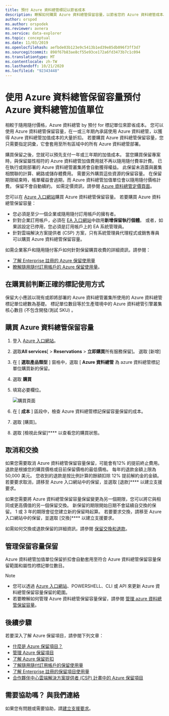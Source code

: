```yaml
---
title: 預付 Azure 資料總管標記以節省成本
description: 瞭解如何購買 Azure 資料總管保留容量，以節省您的 Azure 資料總管成本。
author: orspod
ms.author: orspodek
ms.reviewer: avnera
ms.service: data-explorer
ms.topic: conceptual
ms.date: 11/03/2019
ms.openlocfilehash: aefbde03b123e9c5413b1ed39e85db096f3ff3d7
ms.sourcegitcommit: 898f67b83ae8cf55e93ce172a6fd3473b7c1c094
ms.translationtype: MT
ms.contentlocale: zh-TW
ms.lasthandoff: 10/21/2020
ms.locfileid: "92343448"
---
```

# <a name="prepay-for-azure-data-explorer-markup-units-with-azure-data-explorer-reserved-capacity"></a>使用 Azure 資料總管保留容量預付 Azure 資料總管加值單位

相較于隨用隨付價格，Azure 資料總管 by 預付 for 標記單位來節省成本。 您可以使用 Azure 資料總管保留容量，在一或三年期內承諾使用 Azure 資料總管，以獲得 Azure 資料總管加值成本的大量折扣。 若要購買 Azure 資料總管保留容量，您只需要指定詞彙，它會套用至所有區域中的所有 Azure 資料總管部署。

購買保留之後，您就可以預先支付一年或三年期的加值成本。 當您購買保留專案時，與保留屬性相符的 Azure 資料總管加值費用就不再以隨用隨付費率計費。 已在執行或剛部署的 Azure 資料總管叢集將會自動獲得權益。 此保留未涵蓋與叢集相關聯的計算、網路或儲存體費用。 需要另外購買這些資源的保留容量。 在保留期限結束時，帳單權益會過期，而 Azure 資料總管加值單位會以隨用隨付價格計費。 保留不會自動續約。 如需定價資訊，請參閱 [Azure 資料總管定價頁面](https://azure.microsoft.com/pricing/details/data-explorer/)。

您可以在 [Azure 入口網站](https://portal.azure.com)購買 Azure 資料總管保留容量。 若要購買 Azure 資料總管保留容量：

* 您必須是至少一個企業或隨用隨付訂用帳戶的擁有者。
* 針對企業訂用帳戶，必須在 [EA 入口網站](https://ea.azure.com)中啟用**新增保留執行個體**。 或者，如果該設定已停用，您必須是訂用帳戶上的 EA 系統管理員。
* 針對雲端解決方案提供者 (CSP) 方案，只有系統管理員代理程式或銷售專員可以購買 Azure 資料總管保留容量。

如需企業客戶和隨用隨付客戶如何針對保留購買收費的詳細資訊，請參閱：
* [了解 Enterprise 註冊的 Azure 保留使用量](/azure/cost-management-billing/reservations/understand-reserved-instance-usage-ea) 
* [瞭解隨用隨付訂用帳戶的 Azure 保留使用量](/azure/cost-management-billing/reservations/understand-reserved-instance-usage)。

## <a name="determine-the-right-markup-usage-before-purchase"></a>在購買前判斷正確的標記使用方式

保留大小應該以現有或即將部署的 Azure 資料總管叢集所使用的 Azure 資料總管標記單位總數為基礎。 標記單位數目等於生產環境中的 Azure 資料總管引擎叢集核心數目 (不包含開發/測試 SKU) 。 

## <a name="buy-azure-data-explorer-reserved-capacity"></a>購買 Azure 資料總管保留容量

1. 登入 [Azure 入口網站](https://portal.azure.com)。
1. 選取**All services**[  >  **Reservations**  >  **立即購買**所有服務保留]。 選取 [新增]
1. 在 [ **選取產品類型** ] 窗格中，選取 [ **Azure 資料總管** 為 azure 資料總管標記單位購買新的保留。 
1. 選取 **購買**
1. 填寫必要欄位。 

    ![購買頁面](media/pricing-reserved-capacity/purchase-page.png)

1. 在 [ **成本** ] 區段中，檢查 Azure 資料總管標記保留容量保留的成本。
1. 選取 [購買]。
1. 選取 [檢視此保留]**** 以查看您的購買狀態。

## <a name="cancellations-and-exchanges"></a>取消和交換

如果您需要取消 Azure 資料總管保留容量保留，可能會有12% 的提前終止費用。 退款是根據您的購買價格或目前保留價格的最低價格。 每年的退款金額上限為 50,000 美元。 您收到的退款是按比例計算的餘額扣除 12% 提前解約金的金額。 若要要求取消，請移至 Azure 入口網站中的保留，並選取 [退款]**** 以建立支援要求。

如果您需要將 Azure 資料總管保留容量保留變更為另一個期限，您可以將它與相同或更高價值的另一個保留交換。 新保留的期限開始日期不會延續自交換的保留。 1 或 3 年的期限會從您建立新的保留時起算。 若要要求交換，請移至 Azure 入口網站中的保留，並選取 [交換]**** 以建立支援要求。

如需如何交換或退款保留的詳細資訊，請參閱 [保留交換和退款](/azure/cost-management-billing/reservations/exchange-and-refund-azure-reservations)。

## <a name="manage-your-reserved-capacity-reservation"></a>管理保留容量保留

Azure 資料總管加值單位保留折扣會自動套用至符合 Azure 資料總管保留容量保留範圍和屬性的標記單位數目。 


> [!NOTE]
> * 您可以透過 [Azure 入口網站](https://portal.azure.com)、POWERSHELL、CLI 或 API 來更新 Azure 資料總管保留容量保留的範圍。
> * 若要瞭解如何管理 Azure 資料總管保留容量保留，請參閱 [管理 azure 資料總管保留容量](/azure/cost-management-billing/reservations/understand-azure-data-explorer-reservation-charges)。

## <a name="next-steps"></a>後續步驟

若要深入了解 Azure 保留項目，請參閱下列文章：

* [什麼是 Azure 保留項目？](/azure/cost-management-billing/reservations/save-compute-costs-reservations)
* [管理 Azure 保留項目](/azure/cost-management-billing/reservations/manage-reserved-vm-instance)
* [了解 Azure 保留折扣](/azure/cost-management-billing/reservations/understand-reservation-charges)
* [了解隨用隨付訂用帳戶的保留使用量](/azure/cost-management-billing/reservations/understand-reserved-instance-usage)
* [了解 Enterprise 註冊的保留項目使用量](/azure/cost-management-billing/reservations/understand-reserved-instance-usage-ea)
* [合作夥伴中心雲端解決方案提供者 (CSP) 計畫中的 Azure 保留項目](/partner-center/azure-reservations)

## <a name="need-help-contact-us"></a>需要協助嗎？ 與我們連絡

如果您有問題或需要協助，請[建立支援要求](https://portal.azure.com/#blade/Microsoft_Azure_Support/HelpAndSupportBlade/newsupportrequest)。
